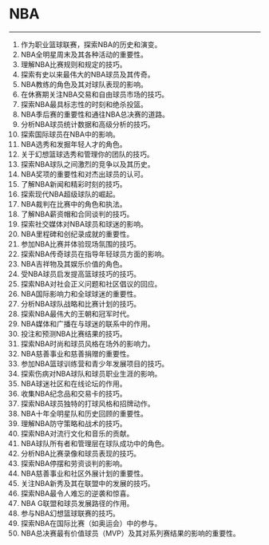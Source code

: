 # NBA

---

1. 作为职业篮球联赛，探索NBA的历史和演变。
2. NBA全明星周末及其各种活动的重要性。
3. 理解NBA比赛规则和规定的技巧。
4. 探索有史以来最伟大的NBA球员及其传奇。
5. NBA教练的角色及其对球队表现的影响。
6. 在休赛期关注NBA交易和自由球员市场的技巧。
7. 探索NBA最具标志性的时刻和绝杀投篮。
8. NBA季后赛的重要性和通往NBA总决赛的道路。
9. 分析NBA球员统计数据和高级分析的技巧。
10. 探索国际球员在NBA中的影响。
11. NBA选秀和发掘年轻人才的角色。
12. 关于幻想篮球选秀和管理你的团队的技巧。
13. 探索NBA球队之间激烈的竞争以及其历史。
14. NBA奖项的重要性和对杰出球员的认可。
15. 了解NBA新闻和精彩时刻的技巧。
16. 探索现代NBA超级球队的崛起。
17. NBA裁判在比赛中的角色和执法。
18. 了解NBA薪资帽和合同谈判的技巧。
19. 探索社交媒体对NBA球员和球迷的影响。
20. NBA里程碑和创纪录成就的重要性。
21. 参加NBA比赛并体验现场氛围的技巧。
22. 探索NBA传奇球员在指导年轻球员方面的影响。
23. NBA吉祥物及其娱乐价值的角色。
24. 受NBA球员启发提高篮球技巧的技巧。
25. 探索NBA对社会正义问题和社区倡议的回应。
26. NBA国际影响力和全球球迷的重要性。
27. 分析NBA球队战略和比赛计划的技巧。
28. 探索NBA最伟大的王朝和冠军时代。
29. NBA媒体和广播在与球迷的联系中的作用。
30. 投注和预测NBA比赛结果的技巧。
31. 探索NBA时尚和球员风格在场外的影响力。
32. NBA慈善事业和慈善捐赠的重要性。
33. 参加NBA篮球训练营和青少年发展项目的技巧。
34. 探索伤病对NBA球队和球员职业生涯的影响。
35. NBA球迷社区和在线论坛的作用。
36. 收集NBA纪念品和交易卡的技巧。
37. 探索NBA球员独特的打球风格和招牌动作。
38. NBA十年全明星队和历史回顾的重要性。
39. 理解NBA防守策略和战术的技巧。
40. 探索NBA对流行文化和音乐的贡献。
41. NBA球队所有者和管理层在球队成功中的角色。
42. 分析NBA比赛录像和球员表现的技巧。
43. 探索NBA停摆和劳资谈判的影响。
44. NBA慈善事业和社区外展计划的重要性。
45. 关注NBA新秀及其在联盟中的发展的技巧。
46. 探索NBA最令人难忘的逆袭和惊喜。
47. NBA G联盟和球员发展路径的作用。
48. 参与NBA幻想篮球联赛的技巧。
49. 探索NBA在国际比赛（如奥运会）中的参与。
50. NBA总决赛最有价值球员（MVP）及其对系列赛结果的影响的重要性。

